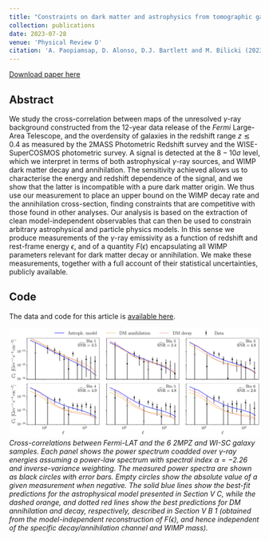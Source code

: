 ```yaml
---
title: "Constraints on dark matter and astrophysics from tomographic gamma-ray cross-correlations"
collection: publications
date: 2023-07-28
venue: 'Physical Review D'
citation: 'A. Paopiamsap, D. Alonso, D.J. Bartlett and M. Bilicki (2023). &quot;Constraints on dark matter and astrophysics from tomographic $\gamma$-ray cross-correlations.&quot; <i>Phys. Rev. D 109, 103517</i>.'
---
```


[Download paper here](https://journals.aps.org/prd/abstract/10.1103/PhysRevD.109.103517)

## Abstract
We study the cross-correlation between maps of the unresolved $\gamma$-ray background constructed from the 12-year data release of the *Fermi* Large-Area Telescope, and the overdensity of galaxies in the redshift range $z\lesssim0.4$ as measured by the 2MASS Photometric Redshift survey and the WISE-SuperCOSMOS photometric survey. A signal is detected at the $8-10\sigma$ level, which we interpret in terms of both astrophysical $\gamma$-ray sources, and WIMP dark matter decay and annihilation. The sensitivity achieved allows us to characterise the energy and redshift dependence of the signal, and we show that the latter is incompatible with a pure dark matter origin. We thus use our measurement to place an upper bound on the WIMP decay rate and the annihilation cross-section, finding constraints that are competitive with those found in other analyses. Our analysis is based on the extraction of clean model-independent observables that can then be used to constrain arbitrary astrophysical and particle physics models. In this sense we produce measurements of the $\gamma$-ray emissivity as a function of redshift and rest-frame energy $\epsilon$, and of a quantity $F(\epsilon)$ encapsulating all WIMP parameters relevant for dark matter decay or annihilation. We make these measurements, together with a full account of their statistical uncertainties, publicly available.

## Code
The data and code for this article is [available here](https://github.com/anyabua/FermiX).

![constraints](/files/2023-07-28-fermi-lss-fig.png)
*Cross-correlations between Fermi-LAT and the 6 2MPZ and WI-SC galaxy samples. Each panel shows the power spectrum coadded over $\gamma$-ray energies assuming a power-law spectrum with spectral index $\alpha=-2.26$ and inverse-variance weighting. The measured power spectra are shown as black circles with error bars. Empty circles show the absolute value of a given measurement when negative. The solid blue lines show the best-fit predictions for the astrophysical model presented in Section V C, while the dashed orange, and dotted red lines show the best predictions for DM annihilation and decay, respectively, described in Section V B 1 (obtained from the model-independent reconstruction of $F(\epsilon)$, and hence independent of the specific decay/annihilation channel and WIMP mass).*
